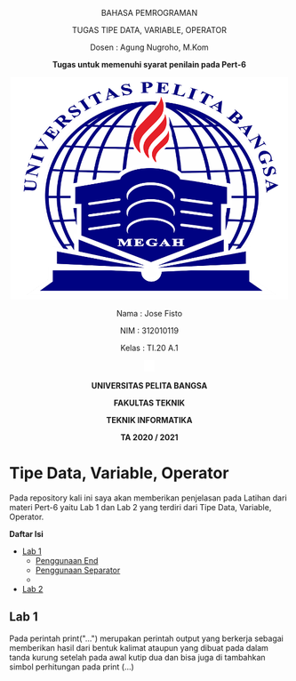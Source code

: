 <p align="center">
	BAHASA PEMROGRAMAN
</p>
<p align="center">
	TUGAS TIPE DATA, VARIABLE, OPERATOR
</p>
<p align="center">
	Dosen : Agung Nugroho, M.Kom
</p>
<p align="center"> 
	<b>Tugas untuk memenuhi syarat penilain pada Pert-6</b>
</p>

<p align="center">
	<img src="/Logo/logo.png" alt="UPB" width="500" height="400">
</p>

<p align="center">
                 Nama : Jose Fisto
</p>
<p align="center">
                 NIM : 312010119
</p>
<p align="center">
                 Kelas : TI.20 A.1
</p>

<p align="center">
	<img src="/Logo/blank.png" width="20" height="20">
</p>

<p align="center">
	<b>UNIVERSITAS PELITA BANGSA</b>
</p>
<p align="center">
	<b>FAKULTAS TEKNIK</b>
</p>
<p align="center">
	<b>TEKNIK INFORMATIKA</b>
</p>
<p align="center">
	<b>TA 2020 / 2021</b>
</p>

# Tipe Data, Variable, Operator

Pada repository kali ini saya akan memberikan penjelasan pada Latihan dari materi Pert-6 yaitu Lab 1 dan Lab 2 yang terdiri dari Tipe Data, Variable, Operator.

**Daftar Isi**
* [Lab 1](#Lab_1)
  * [Penggunaan End](#Penggunaan_End)
  * [Penggunaan Separator](#Penggunaan_Separator)
  * [](#)
* [Lab 2](#Lab_2)

## Lab 1

Pada perintah print("...") merupakan perintah output yang berkerja sebagai memberikan hasil dari bentuk kalimat ataupun yang dibuat pada dalam tanda kurung setelah pada awal kutip dua dan bisa juga di tambahkan simbol perhitungan pada print (...)
